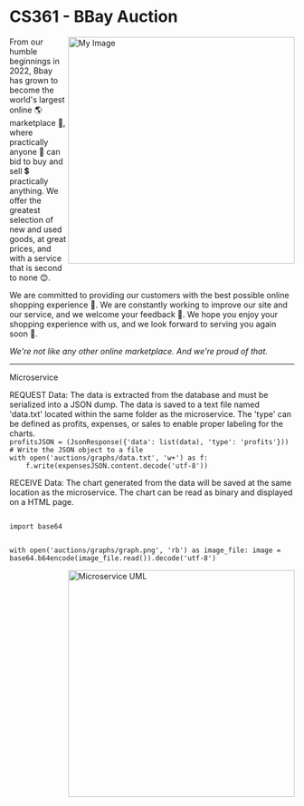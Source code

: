# CS361 - BBay Auction

<img align="right" src="https://user-images.githubusercontent.com/28117713/194800101-8d524efe-ed34-48f2-9a77-cb3b51c5bfd1.png" alt="My Image" width="400">

<p>From our humble beginnings in 2022, Bbay has grown to become the world's
largest online 🌎 marketplace 🛒, where practically anyone 👫 can bid to buy and sell 💲
practically anything. We offer the greatest selection of new and used
goods, at great prices, and with a service that is second to none 😊. </p>
<p>We are committed to providing our customers with the best possible online
shopping experience 💯. We are constantly working to improve our site and
our service, and we welcome your feedback 🔨. We hope you enjoy your shopping
experience with us, and we look forward to serving you again soon 👋.</p>
<p><i>We're not like any other online marketplace. And we're proud of that.</i></p>
<hr>
<p>Microservice</p>
REQUEST Data: The data is extracted from the database and must be serialized into a JSON dump. The data is saved to a text file named 'data.txt' located within the same folder as the microservice. The 'type' can be defined as profits, expenses, or sales to enable proper labeling for the charts.
<code>
profitsJSON = (JsonResponse({'data': list(data), 'type': 'profits'}))
# Write the JSON object to a file
with open('auctions/graphs/data.txt', 'w+') as f:
    f.write(expensesJSON.content.decode('utf-8'))
</code>
<p>
RECEIVE Data: 
The chart generated from the data will be saved at the same location as the microservice. The chart can be read as binary and displayed on a HTML page.  
    </p>
<code>
import base64

with open('auctions/graphs/graph.png', 'rb') as image_file:
    image = base64.b64encode(image_file.read()).decode('utf-8')
</code>

<img align="right" src="https://user-images.githubusercontent.com/28117713/198697906-f6a048ea-5167-4b1c-8b83-559323109b38.png" alt="Microservice UML" width="400">
